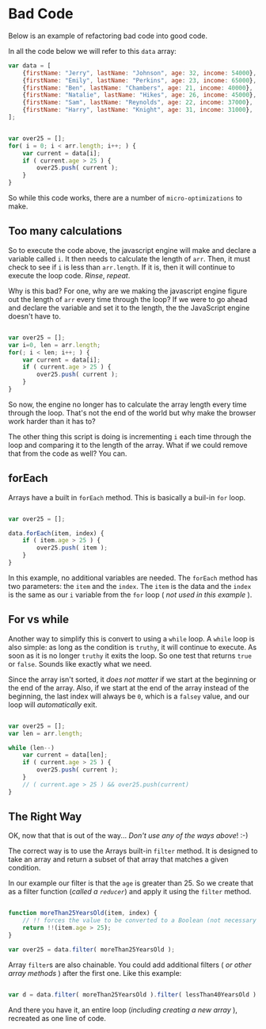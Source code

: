 # Bad Code

Below is an example of refactoring bad code into good code.

In all the code below we will refer to this `data` array:

```javascript
var data = [
    {firstName: "Jerry", lastName: "Johnson", age: 32, income: 54000},
    {firstName: "Emily", lastName: "Perkins", age: 23, income: 65000},
    {firstName: "Ben", lastName: "Chambers", age: 21, income: 40000},
    {firstName: "Natalie", lastName: "Hikes", age: 26, income: 45000},
    {firstName: "Sam", lastName: "Reynolds", age: 22, income: 37000},
    {firstName: "Harry", lastName: "Knight", age: 31, income: 31000},
];

```

```javascript

var over25 = [];
for( i = 0; i < arr.length; i++; ) {
    var current = data[i];
    if ( current.age > 25 ) {
        over25.push( current );
    }
}

```

So while this code works, there are a number of `micro-optimizations` to make.

## Too many calculations

So to execute the code above, the javascript engine will make and declare a variable called `i`.  It then needs to calculate the length of `arr`.  Then, it must check to see if `i` is less than `arr.length`.  If it is, then it will continue to execute the loop code. *Rinse*, *repeat*.

Why is this bad? For one, why are we making the javascript engine figure out the length of `arr` every time through the loop? If we were to go ahead and declare the variable and set it to the length, the the JavaScript engine doesn't have to.

```javascript

var over25 = [];
var i=0, len = arr.length;
for(; i < len; i++; ) {
    var current = data[i];
    if ( current.age > 25 ) {
        over25.push( current );
    }
}

```

So now, the engine no longer has to calculate the array length every time through the loop. That's not the end of the world but why make the browser work harder than it has to?

The other thing this script is doing is incrementing `i` each time through the loop and comparing it to the length of the array.  What if we could remove that from the code as well?  You can.

## forEach

Arrays have a built in `forEach` method.  This is basically a buil-in `for` loop.

```javascript

var over25 = [];

data.forEach(item, index) {
    if ( item.age > 25 ) {
        over25.push( item );
    }
}

```

In this example, no additional variables are needed. The `forEach` method has two parameters: the `item` and the `index`.  The `item` is the data and the `index` is the same as our `i` variable from the `for` loop ( _not used in this example_ ).

## For vs while

Another way to simplify this is convert to using a `while` loop.  A `while` loop is also simple: as long as the condition is `truthy`, it will continue to execute. As soon as it is no longer `truthy` it exits the loop.  So one test that returns `true` or `false`.  Sounds like exactly what we need.

Since the array isn't sorted, it _does not matter_ if we start at the beginning or the end of the array.  Also, if we start at the end of the array instead of the beginning, the last index will always be `0`, which is a `falsey` value, and our loop will _automatically_ exit.

```javascript

var over25 = [];
var len = arr.length;

while (len--)
    var current = data[len];
    if ( current.age > 25 ) {
        over25.push( current );
    }
    // ( current.age > 25 ) && over25.push(current)
}

```

## The Right Way

OK, now that that is out of the way... *Don't use any of the ways above*!  :-)

The correct way is to use the Arrays built-in `filter` method.  It is designed to take an array and return a subset of that array that matches a given condition.

In our example our filter is that the `age` is greater than 25.  So we create that as a filter function (_called a `reducer`_) and apply it using the `filter` method.

```javascript

function moreThan25YearsOld(item, index) {
    // !! forces the value to be converted to a Boolean (not necessary but it clarifies your intent)
    return !!(item.age > 25);
}

var over25 = data.filter( moreThan25YearsOld );

```

Array `filter`s are also chainable. You could add additional filters ( _or other array methods_ ) after the first one. Like this example:

```javascript

var d = data.filter( moreThan25YearsOld ).filter( lessThan40YearsOld ).filter( incomeAbove40K );

```

And there you have it, an entire loop (_including creating a new array_ ), recreated as one line of code.
